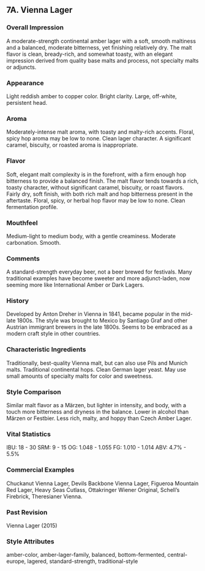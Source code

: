 ## 7A. Vienna Lager

### Overall Impression

A moderate-strength continental amber lager with a soft, smooth maltiness and a balanced, moderate bitterness, yet finishing relatively dry. The malt flavor is clean, bready-rich, and somewhat toasty, with an elegant impression derived from quality base malts and process, not specialty malts or adjuncts.

### Appearance

Light reddish amber to copper color. Bright clarity. Large, off-white, persistent head.

### Aroma

Moderately-intense malt aroma, with toasty and malty-rich accents. Floral, spicy hop aroma may be low to none. Clean lager character. A significant caramel, biscuity, or roasted aroma is inappropriate.

### Flavor

Soft, elegant malt complexity is in the forefront, with a firm enough hop bitterness to provide a balanced finish. The malt flavor tends towards a rich, toasty character, without significant caramel, biscuity, or roast flavors. Fairly dry, soft finish, with both rich malt and hop bitterness present in the aftertaste. Floral, spicy, or herbal hop flavor may be low to none. Clean fermentation profile.

### Mouthfeel

Medium-light to medium body, with a gentle creaminess. Moderate carbonation. Smooth.

### Comments

A standard-strength everyday beer, not a beer brewed for festivals. Many traditional examples have become sweeter and more adjunct-laden, now seeming more like International Amber or Dark Lagers.

### History

Developed by Anton Dreher in Vienna in 1841, became popular in the mid-late 1800s. The style was brought to Mexico by Santiago Graf and other Austrian immigrant brewers in the late 1800s. Seems to be embraced as a modern craft style in other countries.

### Characteristic Ingredients

Traditionally, best-quality Vienna malt, but can also use Pils and Munich malts. Traditional continental hops. Clean German lager yeast. May use small amounts of specialty malts for color and sweetness.

### Style Comparison

Similar malt flavor as a Märzen, but lighter in intensity, and body, with a touch more bitterness and dryness in the balance. Lower in alcohol than Märzen or Festbier. Less rich, malty, and hoppy than Czech Amber Lager.

### Vital Statistics

IBU: 18 - 30
SRM: 9 - 15
OG: 1.048 - 1.055
FG: 1.010 - 1.014
ABV: 4.7% - 5.5%

### Commercial Examples

Chuckanut Vienna Lager, Devils Backbone Vienna Lager, Figueroa Mountain Red Lager, Heavy Seas Cutlass, Ottakringer Wiener Original, Schell’s Firebrick, Theresianer Vienna.

### Past Revision

Vienna Lager (2015)

### Style Attributes

amber-color, amber-lager-family, balanced, bottom-fermented, central-europe, lagered, standard-strength, traditional-style
